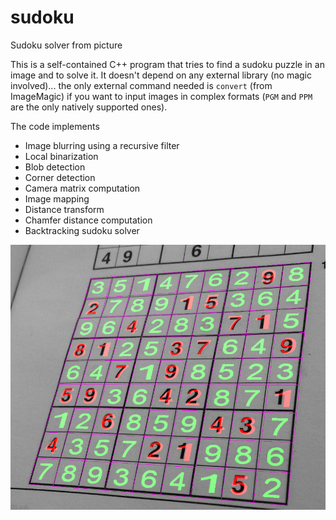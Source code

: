 # sudoku
Sudoku solver from picture

This is a self-contained C++ program that tries to find a sudoku puzzle in an image and to solve it.
It doesn't depend on any external library (no magic involved)... the only external command needed is
`convert` (from ImageMagic) if you want to input images in complex formats (`PGM` and `PPM` are
the only natively supported ones).

The code implements

- Image blurring using a recursive filter
- Local binarization
- Blob detection
- Corner detection
- Camera matrix computation
- Image mapping
- Distance transform
- Chamfer distance computation
- Backtracking sudoku solver

![example output](test-images/out7.jpg)
